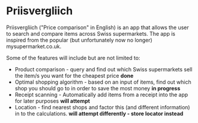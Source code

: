 # Priisvergliich

Priisvergliich ("Price comparison" in English) is an app that allows the user to search and compare items across Swiss supermarkets. The app is inspired from the popular (but unfortunately now no longer) mysupermarket.co.uk. 

Some of the features will include but are not limited to:

* Product comparison - query and find out which Swiss supermarkets sell the item/s you want for the cheapest price **done**
* Optimal shopping algorithm - based on an input of items, find out which shop you should go to in order to save the most money **in progress**
* Receipt scanning - Automatically add items from a receipt into the app for later purposes **will attempt**
* Location - find nearest shops and factor this (and different information) in to the calculations. **will attempt differently - store locator instead**
